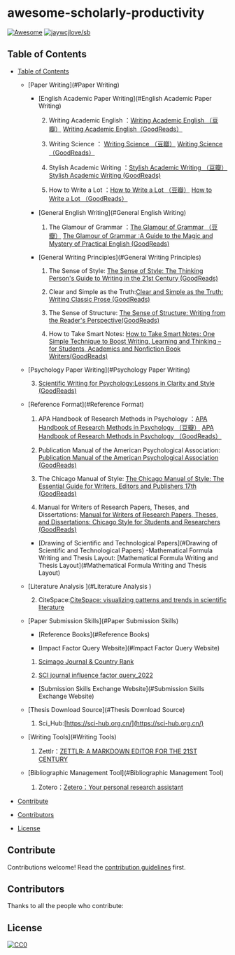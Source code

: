 # awesome-scholarly-productivity

<!--rehype:style=font-size: 38px; border-bottom: 0; display: flex; min-height: 260px; align-items: center; justify-content: center;-->

[![Awesome](https://awesome.re/badge.svg)](https://github.com/sindresorhus/awesome) [![jaywcjlove/sb](https://wangchujiang.com/sb/lang/chinese.svg)](README.zh-cn.md)

<!--rehype:style=text-align: center;-->

## Table of Contents

- [Table of Contents](#table-of-contents)

     - [Paper Writing](#Paper Writing)
        - [English Academic Paper Writing](#English Academic Paper Writing)

           2.  Writing Academic English ：[Writing Academic English （豆瓣）](https://book.douban.com/subject/2245544/)  [Writing Academic English（GoodReads）](https://www.goodreads.com/book/show/1233109.Writing_Academic_English_Level_4) 

           3.  Writing Science ： [Writing Science （豆瓣）](https://book.douban.com/subject/10567201/)   [Writing Science （GoodReads）](https://www.goodreads.com/book/show/13122323-writing-science) 

           4.  Stylish Academic Writing ：[Stylish Academic Writing （豆瓣）](https://book.douban.com/subject/10038670/)   [Stylish Academic Writing (GoodReads)](https://www.goodreads.com/book/show/13540208-stylish-academic-writing)  

           5.  How to Write a Lot ：[How to Write a Lot （豆瓣）](https://book.douban.com/subject/2486955/) [How to Write a Lot （GoodReads）](https://www.goodreads.com/book/show/39874447-how-to-write-a-lot)

       
             
        - [General English Writing](#General English Writing)
            1.  The Glamour of Grammar ：[The Glamour of Grammar （豆瓣）](https://book.douban.com/subject/6782834/)  [The Glamour of Grammar :A Guide to the Magic and Mystery of Practical English (GoodReads)](https://www.goodreads.com/book/show/8506640-the-glamour-of-grammar)


        - [General Writing Principles](#General Writing Principles)
		
           1. The Sense of Style:  [The Sense of Style: The Thinking Person's Guide to Writing in the 21st Century (GoodReads)](https://www.goodreads.com/book/show/20821371-the-sense-of-style)

            2. Clear and Simple as the Truth:[Clear and Simple as the Truth: Writing Classic Prose (GoodReads)](https://www.goodreads.com/book/show/120549.Clear_and_Simple_as_the_Truth)

            3. The Sense of Structure: [The Sense of Structure: Writing from the Reader's Perspective(GoodReads)](https://www.goodreads.com/book/show/3393233-the-sense-of-structure)

            4. How to Take Smart Notes: [How to Take Smart Notes: One Simple Technique to Boost Writing, Learning and Thinking – for Students, Academics and Nonfiction Book Writers(GoodReads)](https://www.goodreads.com/book/show/34507927-how-to-take-smart-notes)

  - [Psychology Paper Writing](#Psychology Paper Writing)


    3. [Scientific Writing for Psychology:Lessons in Clarity and Style (GoodReads)]([https://www.goodreads.com/book/show/18765374-scientific-writing-for-psychology](https://www.goodreads.com/book/show/18765374-scientific-writing-for-psychology))
 
           
     


   - [Reference Format](#Reference Format)

		1.  APA Handbook of Research Methods in Psychology ：[APA Handbook of Research Methods in Psychology （豆瓣）](https://book.douban.com/subject/10419508/)  [APA Handbook of Research Methods in Psychology （GoodReads）](https://www.goodreads.com/book/show/14453488-apa-handbook-of-research-methods-in-psychology) 

		2.  Publication Manual of the American Psychological Association: [ Publication Manual of the American Psychological Association (GoodReads)](https://www.goodreads.com/book/show/58452905-publication-manual-of-the-american-psychological-association)

		3. The Chicago Manual of Style: [The Chicago Manual of Style: The Essential Guide for Writers, Editors and Publishers 17th (GoodReads)](https://www.goodreads.com/book/show/56200122-the-chicago-manual-of-style)

		4. Manual for Writers of Research Papers, Theses, and Dissertations:  [Manual for Writers of Research Papers, Theses, and Dissertations: Chicago Style for Students and Researchers (GoodReads)](https://www.goodreads.com/book/show/201004.A_Manual_for_Writers_of_Research_Papers_Theses_and_Dissertations)

        - [Drawing of Scientific and Technological Papers](#Drawing of Scientific and Technological Papers)
        -Mathematical Formula Writing and Thesis Layout: [Mathematical Formula Writing and Thesis Layout](#Mathematical Formula Writing and Thesis Layout)

   - [Literature Analysis ](#Literature Analysis )

		2. CiteSpace:[CiteSpace: visualizing patterns and trends in scientific literature](http://cluster.cis.drexel.edu/~cchen/citespace/) 

   - [Paper Submission Skills](#Paper Submission Skills)
        - [Reference Books](#Reference Books)

        - [Impact Factor Query Website](#Impact Factor Query Website)
		1.  [Scimago Journal & Country Rank](https://www.scimagojr.com/index.php)  

		2.  [SCI journal influence factor query_2022](https://sci.justscience.cn/) 

        - [Submission Skills Exchange Website](#Submission Skills Exchange Website)


   - [Thesis Download Source](#Thesis Download Source)
		1. Sci_Hub:[https://sci-hub.org.cn/](https://sci-hub.org.cn/)

   - [Writing Tools](#Writing Tools)
		1. Zettlr：[ZETTLR: A MARKDOWN EDITOR FOR THE 21ST CENTURY](https://www.zettlr.com/) 

   - [Bibliographic Management Tool](#Bibliographic Management Tool)

		1. Zotero：[Zetero：Your personal research assistant](https://www.zotero.org/) 

- [Contribute](#contribute)
- [Contributors](#contributors)
- [License](#license)

## Contribute

Contributions welcome! Read the [contribution guidelines](CONTRIBUTING.md) first.

## Contributors

Thanks to all the people who contribute:

## License

[![CC0][CC0-badge]][CC0-link]

[CC0-badge]: http://mirrors.creativecommons.org/presskit/buttons/88x31/svg/cc-zero.svg
[CC0-link]: https://creativecommons.org/publicdomain/zero/1.0/
